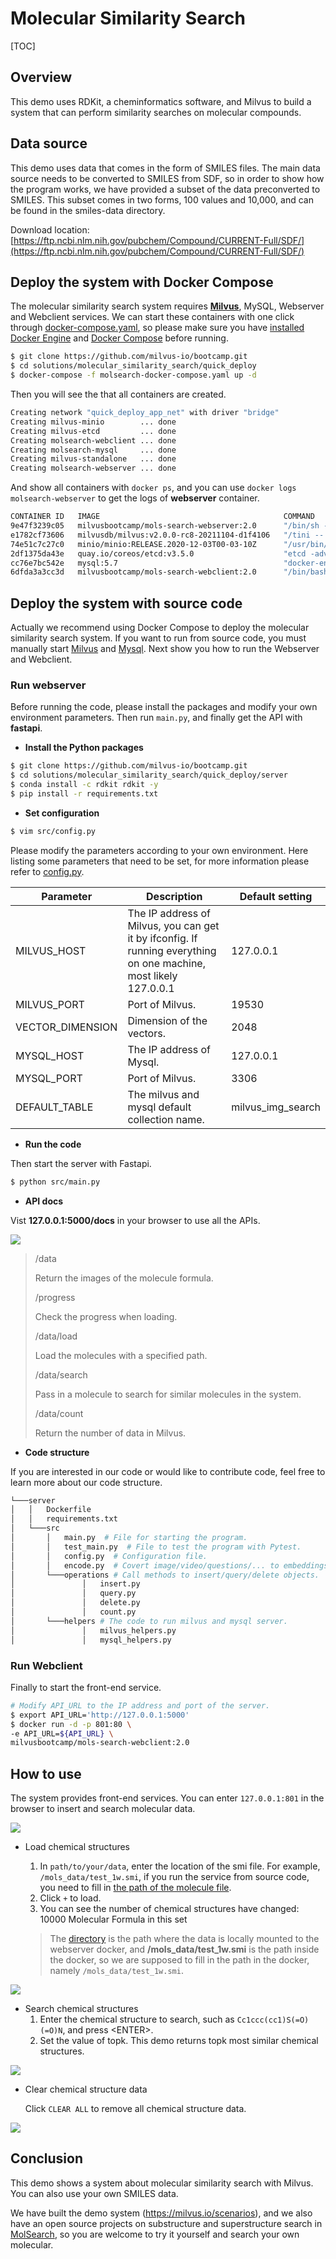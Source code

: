 # Molecular Similarity Search

[TOC]

## Overview

This demo uses RDKit, a cheminformatics software, and Milvus to build a system that can perform similarity searches on molecular compounds. 


## Data source

This demo uses data that comes in the form of SMILES files. The main data source needs to be converted to SMILES from SDF, so in order to show how the program works, we have provided a subset of the data preconverted to SMILES. This subset comes in two forms, 100 values and 10,000, and can be found in the smiles-data directory.

Download location: [https://ftp.ncbi.nlm.nih.gov/pubchem/Compound/CURRENT-Full/SDF/](https://ftp.ncbi.nlm.nih.gov/pubchem/Compound/CURRENT-Full/SDF/)

## Deploy the system with Docker Compose

The molecular similarity search system requires [**Milvus**](https://milvus.io/docs/v2.0.0/install_standalone-docker.md), MySQL, Webserver and Webclient services. We can start these containers with one click through [docker-compose.yaml](./molsearch-docker-compose.yaml), so please make sure you have  [installed Docker Engine](https://docs.docker.com/engine/install/) and [Docker Compose](https://docs.docker.com/compose/install/) before running.

```bash
$ git clone https://github.com/milvus-io/bootcamp.git
$ cd solutions/molecular_similarity_search/quick_deploy
$ docker-compose -f molsearch-docker-compose.yaml up -d
```

Then you will see the that all containers are created.

```bash
Creating network "quick_deploy_app_net" with driver "bridge"
Creating milvus-minio        ... done
Creating milvus-etcd         ... done
Creating molsearch-webclient ... done
Creating molsearch-mysql     ... done
Creating milvus-standalone   ... done
Creating molsearch-webserver ... done
```

And show all containers with `docker ps`, and you can use `docker logs molsearch-webserver` to get the logs of **webserver** container.

```bash
CONTAINER ID   IMAGE                                         COMMAND                  CREATED         STATUS                     PORTS                                                  NAMES
9e47f3239c05   milvusbootcamp/mols-search-webserver:2.0      "/bin/sh -c 'python3…"   2 minutes ago   Up 2 minutes               0.0.0.0:5000->5000/tcp, :::5000->5000/tcp              molsearch-webserver
e1782cf73606   milvusdb/milvus:v2.0.0-rc8-20211104-d1f4106   "/tini -- milvus run…"   2 minutes ago   Up 2 minutes               0.0.0.0:19530->19530/tcp, :::19530->19530/tcp          milvus-standalone
74e51c7c27c0   minio/minio:RELEASE.2020-12-03T00-03-10Z      "/usr/bin/docker-ent…"   2 minutes ago   Up 2 minutes (healthy)     9000/tcp                                               milvus-minio
2df1375da43e   quay.io/coreos/etcd:v3.5.0                    "etcd -advertise-cli…"   2 minutes ago   Up 2 minutes               2379-2380/tcp                                          milvus-etcd
cc76e7bc542e   mysql:5.7                                     "docker-entrypoint.s…"   2 minutes ago   Up 2 minutes               0.0.0.0:3306->3306/tcp, :::3306->3306/tcp, 33060/tcp   molsearch-mysql
6dfda3a3cc3d   milvusbootcamp/mols-search-webclient:2.0      "/bin/bash -c '/usr/…"   2 minutes ago   Up 2 minutes (unhealthy)   0.0.0.0:801->80/tcp, :::801->80/tcp                    molsearch-webclient
```

## Deploy the system with source code

Actually we recommend using Docker Compose to deploy the molecular similarity search system. If you want to run from source code, you must manually start [Milvus](https://milvus.io/docs/v2.0.0/install_standalone-docker.md) and [Mysql](https://dev.mysql.com/doc/mysql-installation-excerpt/5.7/en/docker-mysql-getting-started.html). Next show you how to run the Webserver and Webclient.

### Run webserver

Before running the code, please install the packages and modify your own environment parameters. Then run `main.py`, and finally get the API with **fastapi**.

- **Install the Python packages**

```bash
$ git clone https://github.com/milvus-io/bootcamp.git
$ cd solutions/molecular_similarity_search/quick_deploy/server
$ conda install -c rdkit rdkit -y
$ pip install -r requirements.txt
```

- **Set configuration**

```bash
$ vim src/config.py
```

Please modify the parameters according to your own environment. Here listing some parameters that need to be set, for more information please refer to [config.py](./server/src/config.py).

| **Parameter**    | **Description**                                       | **Default setting** |
| ---------------- | ----------------------------------------------------- | ------------------- |
| MILVUS_HOST      | The IP address of Milvus, you can get it by ifconfig. If running everything on one machine, most likely 127.0.0.1 | 127.0.0.1           |
| MILVUS_PORT      | Port of Milvus.                                       | 19530               |
| VECTOR_DIMENSION | Dimension of the vectors.                             | 2048                |
| MYSQL_HOST       | The IP address of Mysql.                              | 127.0.0.1           |
| MYSQL_PORT       | Port of Milvus.                                       | 3306                |
| DEFAULT_TABLE    | The milvus and mysql default collection name.         | milvus_img_search   |

- **Run the code**

Then start the server with Fastapi.

```bash
$ python src/main.py
```

- **API docs**

Vist **127.0.0.1:5000/docs** in your browser to use all the APIs.

![](pic/api.PNG)

> /data
>
> Return the images of the molecule formula.
>
> /progress
>
> Check the progress when loading.
>
> /data/load
>
> Load the molecules with a specified path.
>
> /data/search
>
> Pass in a molecule to search for similar molecules in the system.
> 
>  /data/count
> 
>Return the number of data in Milvus.

- **Code  structure**

If you are interested in our code or would like to contribute code, feel free to learn more about our code structure.

```bash
└───server
│   │   Dockerfile
│   │   requirements.txt
│   └───src
│       │   main.py  # File for starting the program.
│       │   test_main.py  # File to test the program with Pytest.
│       │   config.py  # Configuration file.
│       │   encode.py  # Covert image/video/questions/... to embeddings.
│       └───operations # Call methods to insert/query/delete objects.
│               │   insert.py
│               │   query.py
│               │   delete.py
│               │   count.py
│       └───helpers # The code to run milvus and mysql server.
│               │   milvus_helpers.py
│               │   mysql_helpers.py
```

### Run Webclient

Finally to start the front-end service.

```bash
# Modify API_URL to the IP address and port of the server.
$ export API_URL='http://127.0.0.1:5000'
$ docker run -d -p 801:80 \
-e API_URL=${API_URL} \
milvusbootcamp/mols-search-webclient:2.0
```

## How to use

The system provides front-end services. You can enter `127.0.0.1:801` in the browser to insert and search molecular data.

![](pic/init_status.PNG)

- Load chemical structures
  1. In `path/to/your/data`, enter the location of the smi file. For example, `/mols_data/test_1w.smi`, if you run the service from source code, you need to fill in [the path of the molecule file](../smiles-data/test_100.smi).
  2. Click `+` to load.
  3. You can see the number of chemical structures have changed: 10000 Molecular Formula in this set

  > The [directory](../smiles-data/test_100.smi) is the path where the data is locally mounted to the webserver docker, and **/mols_data/test_1w.smi** is the path inside the docker, so we are supposed to fill in the path in the docker, namely `/mols_data/test_1w.smi`.

![](pic/load_data.PNG)

- Search chemical structures
  1. Enter the chemical structure to search, such as `Cc1ccc(cc1)S(=O)(=O)N`, and press \<ENTER\>.
  2. Set the value of topk. This demo returns topk most similar chemical structures.

![](pic/search_data.PNG)

- Clear chemical structure data

  Click `CLEAR ALL` to remove all chemical structure data.

![](pic/delete_data.PNG)

## Conclusion

This demo shows a system about molecular similarity search with Milvus. You can also use your own SMILES data.

We have built the demo system (https://milvus.io/scenarios), and we also have an open source projects on substructure and superstructure search in [MolSearch](https://github.com/zilliztech/MolSearch), so you are welcome to try it yourself and search your own molecular.
